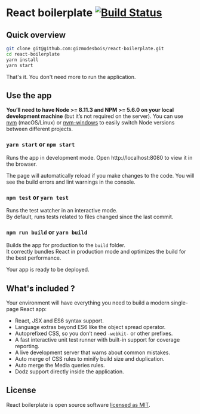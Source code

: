 # React boilerplate [![Build Status](https://travis-ci.org/gizmodesbois/react-boilerplate.svg?branch=master)](https://travis-ci.org/gizmodesbois/react-boilerplate)

## Quick overview

```sh
git clone git@github.com:gizmodesbois/react-boilerplate.git
cd react-boilerplate
yarn install
yarn start
```

That's it. You don't need more to run the application.

## Use the app

**You’ll need to have Node >= 8.11.3  and NPM >= 5.6.0 on your local development machine** (but it’s not required on the server). You can use [nvm](https://github.com/creationix/nvm#installation) (macOS/Linux) or [nvm-windows](https://github.com/coreybutler/nvm-windows#node-version-manager-nvm-for-windows) to easily switch Node versions between different projects.

### `yarn start` or `npm start`

Runs the app in development mode.
Open http://localhost:8080 to view it in the browser.

The page will automatically reload if you make changes to the code.
You will see the build errors and lint warnings in the console.

### `npm test` or `yarn test`

Runs the test watcher in an interactive mode.<br>
By default, runs tests related to files changed since the last commit.

### `npm run build` or `yarn build`

Builds the app for production to the `build` folder.<br>
It correctly bundles React in production mode and optimizes the build for the best performance.

Your app is ready to be deployed.

## What's included ?

Your environment will have everything you need to build a modern single-page React app:

* React, JSX and ES6 syntax support.
* Language extras beyond ES6 like the object spread operator.
* Autoprefixed CSS, so you don’t need `-webkit-` or other prefixes.
* A fast interactive unit test runner with built-in support for coverage reporting.
* A live development server that warns about common mistakes.
* Auto merge of CSS rules to minify build size and duplication.
* Auto merge the Media queries rules.
* Dodz support directly inside the application.

## License

React boilerplate is open source software [licensed as MIT](https://github.com/gizmodesbois/react-boilerplate/blob/master/LICENSE).